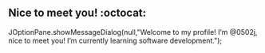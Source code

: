 ## Nice to meet you! :octocat:

JOptionPane.showMessageDialog(null,"Welcome to my profile! I’m @0502j, nice to meet you! I’m currently learning software development.");
